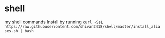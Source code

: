# shell
my shell commands
Install by running
`curl -SsL https://raw.githubusercontent.com/shivan2418/shell/master/install_aliases.sh | bash`
